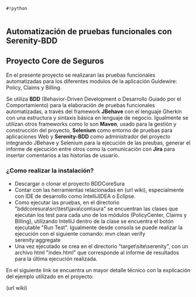 
```
#!python


```
## Automatización de pruebas funcionales con Serenity-BDD ##

## Proyecto Core de Seguros ##

En el presente proyecto se realizaran las pruebas funcionales automatizadas para los diferentes modulos de la aplicación Guidewire: Policy, Claims y Billing.

Se utiliza **BDD** (Behavior-Driven Development o Desarrollo Guiado por el Comportamiento) para la elaboración de pruebas funcionales automatizadas, a través del framework **JBehave** con el lenguaje Gherkin con una estructura y sintaxis básica  en lenguaje de negocio. Igualmente se utilizan otros frameworks como lo son **Maven**, usado para la gestión y construcción del proyecto, **Selenium** como entorno de pruebas para aplicaciones Web y **Serenity-BDD** como administrador del proyecto integrando JBehave y Selenium para la ejecución de las preubas, generar el informe de ejecución entre otros como la comunicación con **Jira** para insertar comentarios a las historias de usuario.


### ¿Como realizar la instalación? ###

* Descargar o clonar el proyecto BDDCoreSura
* Contar con las herramientas relacionadas en (url wiki), especialmente con IDE de desarrollo como IntelliJIDEA o Eclipse.
* Como ejecutar las pruebas, en el directorio "bddcoresura\src\test\java\com\sura\" se encuentran las clases que ejecutan los test para cada uno de los módulos (PolicyCenter, Claims y Billing), utilizando IntelliJ dentro de la clase se encuentra el botón ejecutable "Run Test".
Igualmente desde consola se puede realizar la ejecución con el siguiente comando:
mvn clean verify serenity:aggregate
* Una vez ejecutado se crea en el directorio "target\site\serenity\", con un archivo html "index.html" que corresponde al informe de resultados para la última ejecución realizada.


En el siguiente link se encuentra un mayor detalle técnico con la explicación del ejemplo utilizado en el proyecto:

(url wiki)